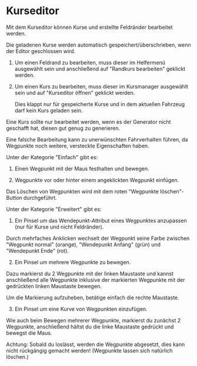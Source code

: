 # Kurseditor

  
  
Mit dem Kurseditor können Kurse und erstellte Feldränder bearbeitet werden.  
  
Die geladenen Kurse werden automatisch gespeichert/überschrieben, wenn der Editor geschlossen wird.  
  
  
  
1) Um einen Feldrand zu bearbeiten, muss dieser im Helfermenü ausgewählt sein und anschließend auf "Randkurs bearbeiten" geklickt werden.  
  
2) Um einen Kurs zu bearbeiten, muss dieser im Kursmanager ausgewählt sein und auf "Kurseditor öffnen" geklickt werden.  
  
   Dies klappt nur für gespeicherte Kurse und in dem aktuellen Fahrzeug darf kein Kurs geladen sein.   
  
  
  
Eine Kurs sollte nur bearbeitet werden, wenn es der Generator nicht geschafft hat, diesen gut genug zu generieren.  
  
Eine falsche Bearbeitung kann zu unerwünschten Fahrverhalten führen, da Wegpunkte noch weitere, versteckte Eigenschaften haben.  
  


  
  
Unter der Kategorie "Einfach" gibt es:  
  
1) Einen Wegpunkt mit der Maus festhalten und bewegen.  
  
2) Wegpunkte vor oder hinter einem angeklickten Wegpunkt einfügen.  
  
  
  
Das Löschen von Wegpunkten wird mit dem roten "Wegpunkte löschen"-Button durchgeführt.  
  


  
  
Unter der Kategorie "Erweitert" gibt es:  
  
1) Ein Pinsel um das Wendepunkt-Attribut eines Wegpunktes anzupassen (nur für Kurse und nicht Feldränder).  
  
Durch mehrfaches Anklicken wechselt der Wegpunkt seine Farbe zwischen "Wegpunkt normal" (orange), "Wendepunkt Anfang" (grün) und "Wendepunkt Ende" (rot).  
  
  
  
2) Ein Pinsel um mehrere Wegpunkte zu bewegen.  
  
Dazu markierst du 2 Wegpunkte mit der linken Maustaste und kannst anschließend alle Wegpunkte inklusive der markierten Wegpunkte mit der gedrückten linken Maustaste bewegen.  
  
Um die Markierung aufzuheben, betätige einfach die rechte Maustaste.  
  
  
  
3) Ein Pinsel um eine Kurve von Wegpunkten einzufügen.  
  
Wie auch beim Bewegen mehrerer Wegpunkte, markierst du zunächst 2 Wegpunkte, anschließend hältst du die linke Maustaste gedrückt und bewegst die Maus.  
  
Achtung: Sobald du loslässt, werden die Wegpunkte abgesetzt, dies kann nicht rückgängig gemacht werden! (Wegpunkte lassen sich natürlich löschen.)  
  


